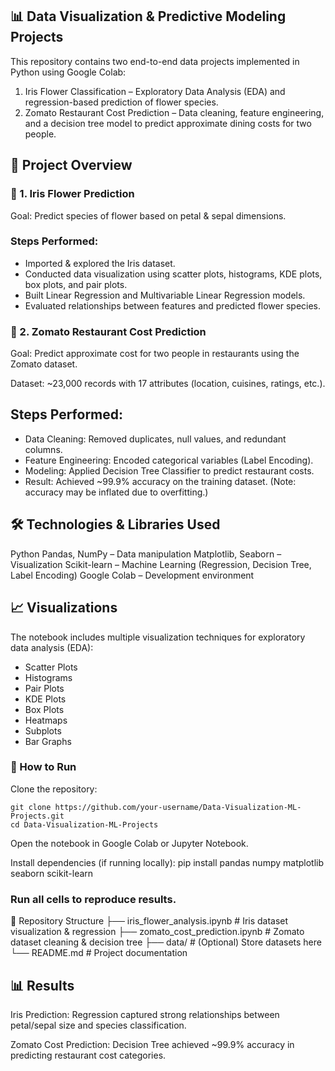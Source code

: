 ## 📊 Data Visualization & Predictive Modeling Projects

This repository contains two end-to-end data projects implemented in Python using Google Colab:
1. Iris Flower Classification – Exploratory Data Analysis (EDA) and regression-based prediction of flower species.
2. Zomato Restaurant Cost Prediction – Data cleaning, feature engineering, and a decision tree model to predict approximate dining costs for two people.

## 📌 Project Overview

### 🌸 1. Iris Flower Prediction

Goal: Predict species of flower based on petal & sepal dimensions.

### Steps Performed:
  - Imported & explored the Iris dataset.
  - Conducted data visualization using scatter plots, histograms, KDE plots, box plots, and pair plots.
  - Built Linear Regression and Multivariable Linear Regression models.
  - Evaluated relationships between features and predicted flower species.

### 🍴 2. Zomato Restaurant Cost Prediction

Goal: Predict approximate cost for two people in restaurants using the Zomato dataset.

Dataset: ~23,000 records with 17 attributes (location, cuisines, ratings, etc.).

## Steps Performed:
  - Data Cleaning: Removed duplicates, null values, and redundant columns.
  - Feature Engineering: Encoded categorical variables (Label Encoding).
  - Modeling: Applied Decision Tree Classifier to predict restaurant costs.
  - Result: Achieved ~99.9% accuracy on the training dataset. (Note: accuracy may be inflated due to overfitting.)

## 🛠️ Technologies & Libraries Used
  Python
  Pandas, NumPy – Data manipulation
  Matplotlib, Seaborn – Visualization
  Scikit-learn – Machine Learning (Regression, Decision Tree, Label Encoding)
  Google Colab – Development environment

## 📈 Visualizations

The notebook includes multiple visualization techniques for exploratory data analysis (EDA):
  - Scatter Plots
  - Histograms
  - Pair Plots
  - KDE Plots
  - Box Plots
  - Heatmaps
  - Subplots
  - Bar Graphs

### 🚀 How to Run

Clone the repository:

```
git clone https://github.com/your-username/Data-Visualization-ML-Projects.git
cd Data-Visualization-ML-Projects
```

Open the notebook in Google Colab or Jupyter Notebook.

Install dependencies (if running locally):
pip install pandas numpy matplotlib seaborn scikit-learn

### Run all cells to reproduce results.

📂 Repository Structure
├── iris_flower_analysis.ipynb       # Iris dataset visualization & regression
├── zomato_cost_prediction.ipynb     # Zomato dataset cleaning & decision tree
├── data/                            # (Optional) Store datasets here
└── README.md                        # Project documentation

## 📊 Results

Iris Prediction: Regression captured strong relationships between petal/sepal size and species classification.

Zomato Cost Prediction: Decision Tree achieved ~99.9% accuracy in predicting restaurant cost categories.
